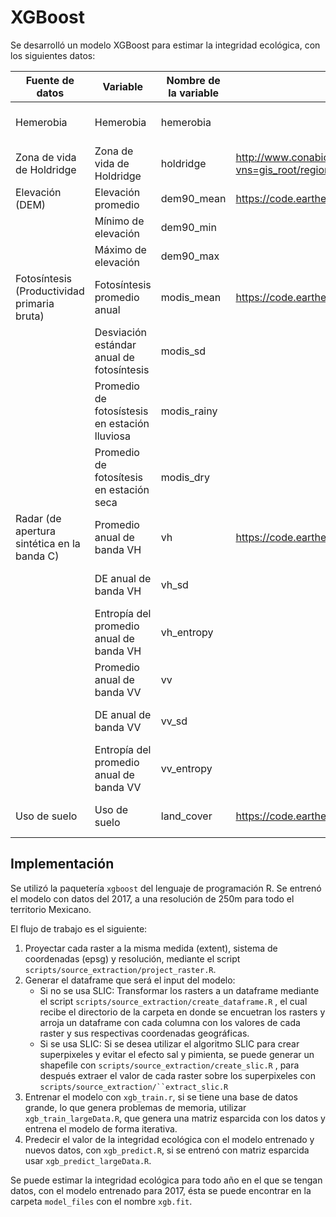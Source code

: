 # XGBoost

Se desarrolló un modelo XGBoost para estimar la integridad ecológica, con los siguientes datos:

| Fuente de datos                             | Variable                                      | Nombre de la variable | Link de descarga                                                                  | Referencia                                     |
|---------------------------------------------|-----------------------------------------------|-----------------------|-----------------------------------------------------------------------------------|------------------------------------------------|
| Hemerobia                                   | Hemerobia                                     | hemerobia             |                                                                                   | Uso de suelo y vegetación, INEGI               |
| Zona de vida de Holdridge                   | Zona de vida de Holdridge                     | holdridge             | <http://www.conabio.gob.mx/informacion/gis/?vns=gis_root/region/fisica/zvh_mx3gw> | Portal de Geoinformación, CONABIO              |
| Elevación (DEM)                             | Elevación promedio                            | dem90_mean            | <https://code.earthengine.google.com/fd44ec12198a21b7f283a86e2f828c15>            | DEM GLO-30, Copernicus                         |
|                                             | Mínimo de elevación                           | dem90_min             |                                                                                   | DEM GLO-30, Copernicus                         |
|                                             | Máximo de elevación                           | dem90_max             |                                                                                   | DEM GLO-30, Copernicus                         |
| Fotosíntesis (Productividad primaria bruta) | Fotosíntesis promedio anual                   | modis_mean            | <https://code.earthengine.google.com/55b24b28652d3a26aa8f5ebc14cc21be>            | Terra Gross Primary Productivity, NASA LP DAAC |
|                                             | Desviación estándar anual de fotosíntesis     | modis_sd              |                                                                                   | Terra Gross Primary Productivity, NASA LP DAAC |
|                                             | Promedio de fotosístesis en estación lluviosa | modis_rainy           |                                                                                   | Terra Gross Primary Productivity, NASA LP DAAC |
|                                             | Promedio de fotosítesis en estación seca      | modis_dry             |                                                                                   | Terra Gross Primary Productivity, NASA LP DAAC |
| Radar (de apertura sintética en la banda C) | Promedio anual de banda VH                    | vh                    | <https://code.earthengine.google.com/fc3284f4477aa1765242f61148991966>            | Sentinel-1, Copernicus Sentinel data           |
|                                             | DE anual de banda VH                          | vh_sd                 |                                                                                   | Sentinel-1, Copernicus Sentinel data           |
|                                             | Entropía del promedio anual de banda VH       | vh_entropy            |                                                                                   | Sentinel-1, Copernicus Sentinel data           |
|                                             | Promedio anual de banda VV                    | vv                    |                                                                                   | Sentinel-1, Copernicus Sentinel data           |
|                                             | DE anual de banda VV                          | vv_sd                 |                                                                                   | Sentinel-1, Copernicus Sentinel data           |
|                                             | Entropía del promedio anual de banda VV       | vv_entropy            |                                                                                   | Sentinel-1, Copernicus Sentinel data           |
| Uso de suelo                                | Uso de suelo                                  | land_cover            | <https://code.earthengine.google.com/d8bac0a4a561e853d004d83c60e41fd3>            | MODIS Land Cover Type, NASA LP DAAC            |

## Implementación

Se utilizó la paquetería `xgboost` del lenguaje de programación R. Se entrenó el modelo con datos del 2017, a una resolución de 250m para todo el territorio Mexicano.

El flujo de trabajo es el siguiente:

1.  Proyectar cada raster a la misma medida (extent), sistema de coordenadas (epsg) y resolución, mediante el script `scripts/source_extraction/project_raster.R`.
2.  Generar el dataframe que será el input del modelo:
    -   Si no se usa SLIC: Transformar los rasters a un dataframe mediante el script `scripts/source_extraction/create_dataframe.R` , el cual recibe el directorio de la carpeta en donde se encuetran los rasters y arroja un dataframe con cada columna con los valores de cada raster y sus respectivas coordenadas geográficas.
    -   Si se usa SLIC: Si se desea utilizar el algoritmo SLIC para crear superpixeles y evitar el efecto sal y pimienta, se puede generar un shapefile con `scripts/source_extraction/create_slic.R` , para después extraer el valor de cada raster sobre los superpixeles con ``` scripts/source_extraction/``extract_slic.R ```
3.  Entrenar el modelo con `xgb_train.r`, si se tiene una base de datos grande, lo que genera problemas de memoria, utilizar `xgb_train_largeData.R`, que genera una matriz esparcida con los datos y entrena el modelo de forma iterativa.
4.  Predecir el valor de la integridad ecológica con el modelo entrenado y nuevos datos, con `xgb_predict.R`, si se entrenó con matriz esparcida usar `xgb_predict_largeData.R`.

Se puede estimar la integridad ecológica para todo año en el que se tengan datos, con el modelo entrenado para 2017, ésta se puede encontrar en la carpeta `model_files` con el nombre `xgb.fit`.

